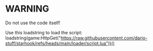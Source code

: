 # WARNING

Do not use the code itself!

Use this loadstring to load the script:
loadstring(game:HttpGet("https://raw.githubusercontent.com/dario-stuff/starhook/refs/heads/main/loader/script.lua"))()
